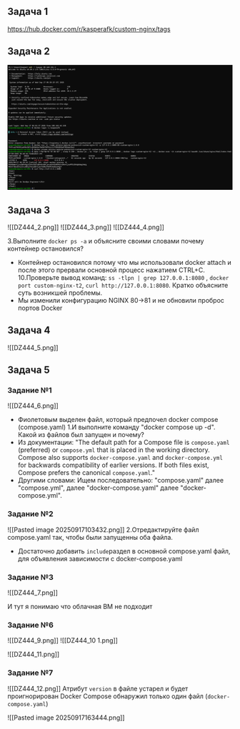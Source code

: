 ## Задача 1
https://hub.docker.com/r/kasperafk/custom-nginx/tags
## Задача 2
![](./image_DZ4/DZ444_1.png)
## Задача 3
![[DZ444_2.png]]
![[DZ444_3.png]]
![[DZ444_4.png]]

3.Выполните `docker ps -a` и объясните своими словами почему контейнер остановился?
- Контейнер остановился потому что мы использовали docker attach и после этого прервали основной процесс нажатием CTRL+C.
10.Проверьте вывод команд: `ss -tlpn | grep 127.0.0.1:8080` , `docker port custom-nginx-t2`, `curl http://127.0.0.1:8080`. Кратко объясните суть возникшей проблемы.
- Мы изменили конфигурацию NGINX 80->81 и не обновили проброс портов Docker
## Задача 4
![[DZ444_5.png]]
## Задача 5
### Задание №1
![[DZ444_6.png]]
- Фиолетовым выделен файл, который предпочел docker compose (compose.yaml)
1.И выполните команду "docker compose up -d". Какой из файлов был запущен и почему?
- Из документации: "The default path for a Compose file is `compose.yaml` (preferred) or `compose.yml` that is placed in the working directory. Compose also supports `docker-compose.yaml` and `docker-compose.yml` for backwards compatibility of earlier versions. If both files exist, Compose prefers the canonical `compose.yaml`." 
- Другими словами: Ищем последовательно: "compose.yaml" далее "compose.yml", далее "docker-compose.yaml" далее "docker-compose.yml".

### Задание №2
![[Pasted image 20250917103432.png]]
2.Отредактируйте файл compose.yaml так, чтобы были запущенны оба файла.
- Достаточно добавить `include`раздел в основной compose.yaml файл, для объявления зависимости c docker-compose.yaml

### Задание №3
![[DZ444_7.png]]

И тут я понимаю что облачная ВМ не подходит

### Задание №6
![[DZ444_9.png]]
![[DZ444_10 1.png]]


![[DZ444_11.png]]

### Задание №7
![[DZ444_12.png]]
Атрибут `version` в файле устарел и будет проигнорирован
Docker Compose обнаружил только один файл (`docker-compose.yaml`)

![[Pasted image 20250917163444.png]]

